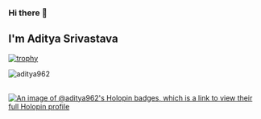 ### Hi there 👋
## I'm Aditya Srivastava
[![trophy](https://github-profile-trophy.vercel.app/?username=aditya962&theme=flat)](https://github.com/ryo-ma/github-profile-trophy)
<br>

<p><img align="left" src="https://github-readme-stats.vercel.app/api/top-langs?username=aditya962&show_icons=true&locale=en&layout=compact" alt="aditya962" /></p>
<br>
<br>

[![An image of @aditya962's Holopin badges, which is a link to view their full Holopin profile](https://holopin.me/aditya962)](https://holopin.io/@aditya962)

<!--
**aditya962/aditya962** is a ✨ _special_ ✨ repository because its `README.md` (this file) appears on your GitHub profile.

Here are some ideas to get you started:

- 🔭 I’m currently working on ...
- 🌱 I’m currently learning ...
- 👯 I’m looking to collaborate on ...
- 🤔 I’m looking for help with ...
- 💬 Ask me about ...
- 📫 How to reach me: ...
- 😄 Pronouns: ...
- ⚡ Fun fact: ...
![Github Stats](https://github-readme-stats.vercel.app/api?username=aditya962&count_private=true&show_icons=true&include_all_commits=true)

-->

